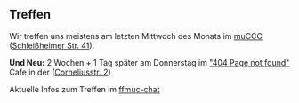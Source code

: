 ## Treffen

Wir treffen uns meistens am letzten Mittwoch des Monats im [muCCC](https://muc.ccc.de) ([Schleißheimer Str. 41](https://osm.org/go/0JAf0IVLh?node=2012031859)). 

**Und Neu:** 2 Wochen + 1 Tag später am Donnerstag im ["404 Page not found"](http://viernullvier.net/) Cafe in der ([Corneliusstr. 2](https://www.openstreetmap.org/#map=19/48.13272/11.57425))

Aktuelle Infos zum Treffen im [ffmuc-chat](https://chat.ffmuc.net/freifunk/channels/00-freifunk-treffen)

<!-- Das nächste Treffen im **"404 page not found"** findet am **12. Juli 2018 um 19:00 Uhr** statt. Erkennungsmerkmal ist der Freifunkrouter auf dem Tisch.
Das nächste Treffen im **muCCC** findet am **25. Juli 2018 um 20:00 Uhr** statt.
Es können vor Ort gleich ein fertig konfigurierter Router, Flyer und Sticker mitgenommen werden.
 Zusätzlich findet diesen Monat am **15.2.2018 ab 19 Uhr** ein Freifunk-Treffen im "404 page not found" Cafe in der ([Corneliusstr. 2](https://www.openstreetmap.org/node/279849547)) statt, diesmal mit einem Vortrag über den Einsatz und Aufbau von freifunk in Flüchtlingsheimen.  -->
